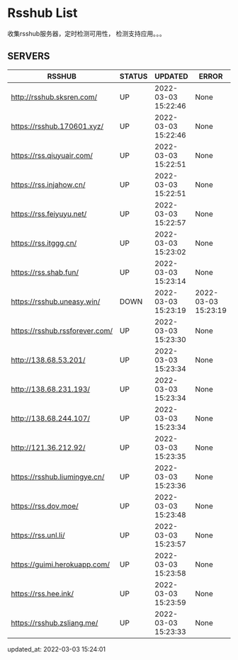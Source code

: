 # Rsshub List

收集rsshub服务器，定时检测可用性， 检测支持应用。。。


## SERVERS

|  RSSHUB   | STATUS  | UPDATED  | ERROR  | TWITTER |  
|  ----  | ----  | ----  | ----  | ---- |  
| http://rsshub.sksren.com/ | UP | 2022-03-03 15:22:46 | None |OK|  
| https://rsshub.170601.xyz/ | UP | 2022-03-03 15:22:46 | None ||  
| https://rss.qiuyuair.com/ | UP | 2022-03-03 15:22:51 | None ||  
| https://rss.injahow.cn/ | UP | 2022-03-03 15:22:51 | None ||  
| https://rss.feiyuyu.net/ | UP | 2022-03-03 15:22:57 | None ||  
| https://rss.itggg.cn/ | UP | 2022-03-03 15:23:02 | None ||  
| https://rss.shab.fun/ | UP | 2022-03-03 15:23:14 | None |OK|  
| https://rsshub.uneasy.win/ | DOWN | 2022-03-03 15:23:19 | 2022-03-03 15:23:19 |  
| https://rsshub.rssforever.com/ | UP | 2022-03-03 15:23:30 | None |OK|  
| http://138.68.53.201/ | UP | 2022-03-03 15:23:34 | None ||  
| http://138.68.231.193/ | UP | 2022-03-03 15:23:34 | None ||  
| http://138.68.244.107/ | UP | 2022-03-03 15:23:34 | None ||  
| http://121.36.212.92/ | UP | 2022-03-03 15:23:35 | None ||  
| https://rsshub.liumingye.cn/ | UP | 2022-03-03 15:23:36 | None ||  
| https://rss.dov.moe/ | UP | 2022-03-03 15:23:48 | None ||  
| https://rss.unl.li/ | UP | 2022-03-03 15:23:57 | None ||  
| https://guimi.herokuapp.com/ | UP | 2022-03-03 15:23:58 | None ||  
| https://rss.hee.ink/ | UP | 2022-03-03 15:23:59 | None |OK|  
| https://rsshub.zsliang.me/ | UP | 2022-03-03 15:23:33 | None |OK|  
  

updated_at: 2022-03-03 15:24:01  
